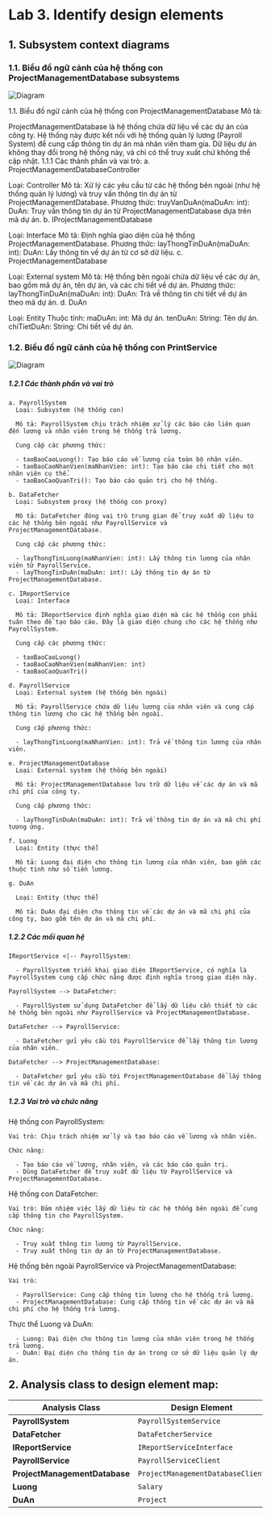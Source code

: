 # Lab 3. Identify design elements

## 1. Subsystem context diagrams

### 1.1. Biểu đồ ngữ cảnh của hệ thống con ProjectManagementDatabase subsystems

![Diagram](https://www.planttext.com/api/plantuml/png/b5F1JeGm4BttA-Qc7lW1GiWQkUp1nApeVMHdeQOCf1qIYVfb7lmaVy5IaDM3BDjBspVpvhtEf5yVdnidQAMhZRg0Z0wQ2Uviyqo5t29ZIJMnP2ZuX8vk6XRR64CMq052CTzLOT2vLSmaETBI55uL-2Mswn-Hi-wQBsiSDeX1irpvRRYfTtNqj_rN9jZYWKZsW0Mf-RH46YqOxFEguJBNAssSSa4lNflHWEkTK7sgHRunFuovBMTx2k59daLBFwa6t0i4R2x_kzmu1k89kHUhkGnWKUbSa_mD1D4T6HJTiAjqwzIQuKTHkZI961uSERMGaRn5qK8FOzZMhGdOUaFJotOadMK7xKY3lSzM6-Bzy3c-0G00__y30000)

1.1. Biểu đồ ngữ cảnh của hệ thống con ProjectManagementDatabase
Mô tả:

ProjectManagementDatabase là hệ thống chứa dữ liệu về các dự án của công ty. Hệ thống này được kết nối với hệ thống quản lý lương (Payroll System) để cung cấp thông tin dự án mà nhân viên tham gia. Dữ liệu dự án không thay đổi trong hệ thống này, và chỉ có thể truy xuất chứ không thể cập nhật.
1.1.1 Các thành phần và vai trò:
a. ProjectManagementDatabaseController

Loại: Controller
Mô tả: Xử lý các yêu cầu từ các hệ thống bên ngoài (như hệ thống quản lý lương) và truy vấn thông tin dự án từ ProjectManagementDatabase.
Phương thức:
truyVanDuAn(maDuAn: int): DuAn: Truy vấn thông tin dự án từ ProjectManagementDatabase dựa trên mã dự án.
b. IProjectManagementDatabase

Loại: Interface
Mô tả: Định nghĩa giao diện của hệ thống ProjectManagementDatabase.
Phương thức:
layThongTinDuAn(maDuAn: int): DuAn: Lấy thông tin về dự án từ cơ sở dữ liệu.
c. ProjectManagementDatabase

Loại: External system
Mô tả: Hệ thống bên ngoài chứa dữ liệu về các dự án, bao gồm mã dự án, tên dự án, và các chi tiết về dự án.
Phương thức:
layThongTinDuAn(maDuAn: int): DuAn: Trả về thông tin chi tiết về dự án theo mã dự án.
d. DuAn

Loại: Entity
Thuộc tính:
maDuAn: int: Mã dự án.
tenDuAn: String: Tên dự án.
chiTietDuAn: String: Chi tiết về dự án.


### 1.2. Biểu đồ ngữ cảnh của hệ thống con PrintService
![Diagram](https://www.planttext.com/api/plantuml/png/j5J1JiCm3BtdAtm33lk1gPe632GaGB0Dxbxdha5fKYKfMWLy6GS-YLyWJTVIT1kWIVIIndxsUtQSVBv_Z8r5ROjCi2EOKC8bmHsMMWanAusb3D00WYaMnczPBD2O7YIAMlze12yCt6THdQ4wHtLTABawFWcDjodAHqxoECFc5uR0fUtXxWkKSyrT-1lh2DJgYM9xWn9Nb96q4xIuG4DUh0HQMz8I1OIQzqP5KHFHoXTOpbCdVCxbf3YjT5RBHgDRgbseQTCHqiyy_aL82FsPlMxVLflSuZs1Xeii5wgabbrQRiiDQUjpTDxUalLproT0icETMSrxNBuTEtYyVGV7T_kQ_1lBZjo-ibt9QyVVAZ1gxWnrn10IeT261RZJloGRfwHxCmwvLkksdWwiC-Srvf03EsYwhgQKAst3wN9WqWd6nDg_Fl0Vx-AK15gkf4bvRbYFDteT3C97WeLFnc0m2bexX0T3XdLD5QHtLORWdM1Ge2wTnaJfpAlOZjnxsviaUOs0fNCmDYQvh5x1Bm000F__0m00)

  ##### 1.2.1 Các thành phần và vai trò

    a. PayrollSystem
      Loại: Subsystem (hệ thống con)

      Mô tả: PayrollSystem chịu trách nhiệm xử lý các báo cáo liên quan đến lương và nhân viên trong hệ thống trả lương.

      Cung cấp các phương thức:

      - taoBaoCaoLuong(): Tạo báo cáo về lương của toàn bộ nhân viên.
      - taoBaoCaoNhanVien(maNhanVien: int): Tạo báo cáo chi tiết cho một nhân viên cụ thể.
      - taoBaoCaoQuanTri(): Tạo báo cáo quản trị cho hệ thống.

    b. DataFetcher
      Loại: Subsystem proxy (hệ thống con proxy)

      Mô tả: DataFetcher đóng vai trò trung gian để truy xuất dữ liệu từ các hệ thống bên ngoài như PayrollService và ProjectManagementDatabase.

      Cung cấp các phương thức:

      - layThongTinLuong(maNhanVien: int): Lấy thông tin lương của nhân viên từ PayrollService.
      - layThongTinDuAn(maDuAn: int): Lấy thông tin dự án từ ProjectManagementDatabase.

    c. IReportService
      Loại: Interface

      Mô tả: IReportService định nghĩa giao diện mà các hệ thống con phải tuân theo để tạo báo cáo. Đây là giao diện chung cho các hệ thống như PayrollSystem.

      Cung cấp các phương thức:

      - taoBaoCaoLuong()
      - taoBaoCaoNhanVien(maNhanVien: int)
      - taoBaoCaoQuanTri()

    d. PayrollService
      Loại: External system (hệ thống bên ngoài)

      Mô tả: PayrollService chứa dữ liệu lương của nhân viên và cung cấp thông tin lương cho các hệ thống bên ngoài.

      Cung cấp phương thức:

      - layThongTinLuong(maNhanVien: int): Trả về thông tin lương của nhân viên.

    e. ProjectManagementDatabase
      Loại: External system (hệ thống bên ngoài)

      Mô tả: ProjectManagementDatabase lưu trữ dữ liệu về các dự án và mã chi phí của công ty.

      Cung cấp phương thức:

      - layThongTinDuAn(maDuAn: int): Trả về thông tin dự án và mã chi phí tương ứng.

    f. Luong
      Loại: Entity (thực thể)

      Mô tả: Luong đại diện cho thông tin lương của nhân viên, bao gồm các thuộc tính như số tiền lương.

    g. DuAn

      Loại: Entity (thực thể)

      Mô tả: DuAn đại diện cho thông tin về các dự án và mã chi phí của công ty, bao gồm tên dự án và mã chi phí.

  ##### 1.2.2 Các mối quan hệ

    IReportService <|-- PayrollSystem:
      
      - PayrollSystem triển khai giao diện IReportService, có nghĩa là PayrollSystem cung cấp chức năng được định nghĩa trong giao diện này.
    
    PayrollSystem --> DataFetcher:

      - PayrollSystem sử dụng DataFetcher để lấy dữ liệu cần thiết từ các hệ thống bên ngoài như PayrollService và ProjectManagementDatabase.
    
    DataFetcher --> PayrollService:

      - DataFetcher gửi yêu cầu tới PayrollService để lấy thông tin lương của nhân viên.
    
    DataFetcher --> ProjectManagementDatabase:
    
      - DataFetcher gửi yêu cầu tới ProjectManagementDatabase để lấy thông tin về các dự án và mã chi phí.

  ##### 1.2.3 Vai trò và chức năng

  Hệ thống con PayrollSystem:

    Vai trò: Chịu trách nhiệm xử lý và tạo báo cáo về lương và nhân viên.

    Chức năng:

      - Tạo báo cáo về lương, nhân viên, và các báo cáo quản trị.
      - Dùng DataFetcher để truy xuất dữ liệu từ PayrollService và ProjectManagementDatabase.

  Hệ thống con DataFetcher:

    Vai trò: Đảm nhiệm việc lấy dữ liệu từ các hệ thống bên ngoài để cung cấp thông tin cho PayrollSystem.

    Chức năng:

      - Truy xuất thông tin lương từ PayrollService.
      - Truy xuất thông tin dự án từ ProjectManagementDatabase.

  Hệ thống bên ngoài PayrollService và ProjectManagementDatabase:

    Vai trò:

      - PayrollService: Cung cấp thông tin lương cho hệ thống trả lương.
      - ProjectManagementDatabase: Cung cấp thông tin về các dự án và mã chi phí cho hệ thống trả lương.

  Thực thể Luong và DuAn:

      - Luong: Đại diện cho thông tin lương của nhân viên trong hệ thống trả lương.
      - DuAn: Đại diện cho thông tin dự án trong cơ sở dữ liệu quản lý dự án.
## 2.  Analysis class to design element map:
| **Analysis Class**               | **Design Element**            |
|----------------------------------|-------------------------------|
| **PayrollSystem**                | `PayrollSystemService`        |
| **DataFetcher**                  | `DataFetcherService`          |
| **IReportService**               | `IReportServiceInterface`     |
| **PayrollService**               | `PayrollServiceClient`        |
| **ProjectManagementDatabase**    | `ProjectManagementDatabaseClient` |
| **Luong**                        | `Salary`                      |
| **DuAn**                         | `Project`                     |
